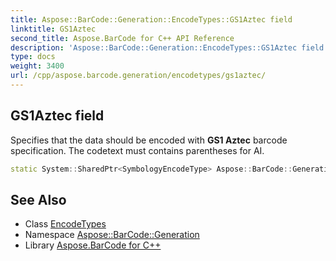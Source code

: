 ```yaml
---
title: Aspose::BarCode::Generation::EncodeTypes::GS1Aztec field
linktitle: GS1Aztec
second_title: Aspose.BarCode for C++ API Reference
description: 'Aspose::BarCode::Generation::EncodeTypes::GS1Aztec field. Specifies that the data should be encoded with GS1 Aztec barcode specification. The codetext must contains parentheses for AI in C++.'
type: docs
weight: 3400
url: /cpp/aspose.barcode.generation/encodetypes/gs1aztec/
---
```

## GS1Aztec field


Specifies that the data should be encoded with **GS1 Aztec** barcode specification. The codetext must contains parentheses for AI.

```cpp
static System::SharedPtr<SymbologyEncodeType> Aspose::BarCode::Generation::EncodeTypes::GS1Aztec
```

## See Also

* Class [EncodeTypes](../)
* Namespace [Aspose::BarCode::Generation](../../)
* Library [Aspose.BarCode for C++](../../../)
